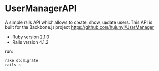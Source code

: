 UserManagerAPI
==============

A simple rails API which allows to create, show, update users. This API is built for the Backbone.js project https://github.com/hujunyi/UserManager

* Ruby version 2.1.0
* Rails version 4.1.2

run:

```
rake db:migrate
rails s
```
